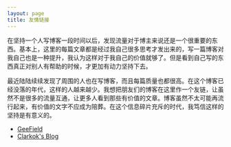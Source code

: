 ```yaml
---
layout: page
title: 友情链接
---
```


在坚持一个人写博客一段时间以后，发现流量对于博主来说还是一个很重要的东西。基本上，这里的每篇文章都是经过我自己很多思考才发出来的，写一篇博客对我自己也是一种提升，我认为这样对于我自己的价值就够了。但是看到自己写的东西真正对别人有帮助的时候，才更加有动力坚持下去。

最近陆陆续续发现了周围的人也在写博客，而且每篇质量也都很高。在这个博客已经没落的年代，这样的人越来越少。我想把朋友们的博客在这里作一个友链，让虽然不是很多的流量互通，让更多人看到那些有价值的文章。博客虽然不太可能再流行起来，有价值的文字不应成为陪葬。在这个信息碎片充斥的时代，我笃信这样的坚持是有意义的。

- [GeeField](//gnnng.github.io)
- [Clarkok's Blog](//www.clarkok.com/blog)


